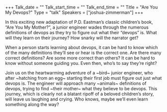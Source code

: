 +++
Talk_date = ""
Talk_start_time = ""
Talk_end_time = ""
Title = "Are You My Devops?"
Type = "talk"
Speakers = ["joshua-zimmerman"]
+++

In this exciting new adaptation of P.D. Eastman’s classic children’s book, “Are You My Mother?”, a junior engineer wades through the numerous definitions of devops as they try to figure out what their “devops” is. What will they learn on their journey? How snarky will the narrator get?

When a person starts learning about devops, it can be hard to know which of the many definitions they’ll see or hear is the correct one. Are there many correct definitions? Are some more correct than others? It can be hard to know without someone guiding you. Even then, who’s to say they’re right?

Join us on the heartwarming adventure of a ~bird~ junior engineer, who after ~hatching from an egg~ starting their first job must figure out just what devops is. The engineer will approach many ~animals~ definitions of devops, trying to find ~their mother~ what they believe to be devops. This journey, which is clearly not a blatant ripoff of a beloved children’s story, will leave us laughing and crying. Who knows, maybe we’ll even learn something along the way?